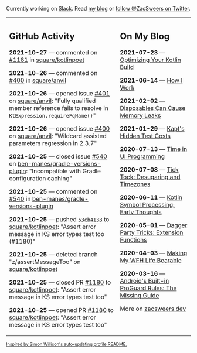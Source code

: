 Currently working on [Slack](https://slack.com/). Read [my blog](https://zacsweers.dev/) or [follow @ZacSweers on Twitter](https://twitter.com/ZacSweers).

<table><tr><td valign="top" width="60%">

## GitHub Activity
<!-- githubActivity starts -->
**2021-10-27** — commented on [#1181](https://github.com/square/kotlinpoet/issues/1181#issuecomment-953344066) in [square/kotlinpoet](https://api.github.com/repos/square/kotlinpoet)

**2021-10-26** — commented on [#400](https://github.com/square/anvil/issues/400#issuecomment-952406243) in [square/anvil](https://api.github.com/repos/square/anvil)

**2021-10-26** — opened issue [#401](https://api.github.com/repos/square/anvil/issues/401) on [square/anvil](https://api.github.com/repos/square/anvil): "Fully qualified member reference fails to resolve in `KtExpression.requireFqName()`"

**2021-10-26** — opened issue [#400](https://api.github.com/repos/square/anvil/issues/400) on [square/anvil](https://api.github.com/repos/square/anvil): "Wildcard assisted parameters regression in 2.3.7"

**2021-10-25** — closed issue [#540](https://api.github.com/repos/ben-manes/gradle-versions-plugin/issues/540) on [ben-manes/gradle-versions-plugin](https://api.github.com/repos/ben-manes/gradle-versions-plugin): "Incompatible with Gradle configuration caching"

**2021-10-25** — commented on [#540](https://github.com/ben-manes/gradle-versions-plugin/issues/540#issuecomment-951533997) in [ben-manes/gradle-versions-plugin](https://api.github.com/repos/ben-manes/gradle-versions-plugin)

**2021-10-25** — pushed [`53cb4138`](https://github.com/square/kotlinpoet/commit/53cb4138d4a74ce69a752cf85c324a650f63baf9) to [square/kotlinpoet](https://api.github.com/repos/square/kotlinpoet): "Assert error message in KS error types test too (#1180)"

**2021-10-25** — deleted branch "z/assertMessageToo" on [square/kotlinpoet](https://api.github.com/repos/square/kotlinpoet)

**2021-10-25** — closed PR [#1180](https://api.github.com/repos/square/kotlinpoet/pulls/1180) to [square/kotlinpoet](https://api.github.com/repos/square/kotlinpoet): "Assert error message in KS error types test too"

**2021-10-25** — opened PR [#1180](https://api.github.com/repos/square/kotlinpoet/pulls/1180) to [square/kotlinpoet](https://api.github.com/repos/square/kotlinpoet): "Assert error message in KS error types test too"
<!-- githubActivity ends -->
</td><td valign="top" width="40%">

## On My Blog
<!-- blog starts -->
**2021-07-23** — [Optimizing Your Kotlin Build](https://www.zacsweers.dev/optimizing-your-kotlin-build/)

**2021-06-14** — [How I Work](https://www.zacsweers.dev/how-i-work/)

**2021-02-02** — [Disposables Can Cause Memory Leaks](https://www.zacsweers.dev/disposables-can-cause-memory-leaks/)

**2021-01-29** — [Kapt's Hidden Test Costs](https://www.zacsweers.dev/kapts-hidden-test-costs/)

**2020-07-13** — [Time in UI Programming](https://www.zacsweers.dev/time-in-ui/)

**2020-07-08** — [Tick Tock: Desugaring and Timezones](https://www.zacsweers.dev/ticktock-desugaring-timezones/)

**2020-06-11** — [Kotlin Symbol Processing: Early Thoughts](https://www.zacsweers.dev/kotlin-symbol-processor-early-thoughts/)

**2020-05-01** — [Dagger Party Tricks: Extension Functions](https://www.zacsweers.dev/dagger-party-tricks-extension-functions/)

**2020-04-03** — [Making My WFH Life Bearable](https://www.zacsweers.dev/making-wfh-life-bearable/)

**2020-03-16** — [Android's Built-in ProGuard Rules: The Missing Guide](https://www.zacsweers.dev/android-proguard-rules/)
<!-- blog ends -->
More on [zacsweers.dev](https://zacsweers.dev/)
</td></tr></table>

<sub><a href="https://simonwillison.net/2020/Jul/10/self-updating-profile-readme/">Inspired by Simon Willison's auto-updating profile README.</a></sub>